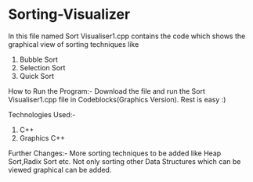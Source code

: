 # Sorting-Visualizer
In this file named Sort Visualiser1.cpp contains the code which shows the graphical view of sorting techniques like
1) Bubble Sort
2) Selection Sort
3) Quick Sort


How to Run the Program:-
Download the file and run the Sort Visualiser1.cpp file in Codeblocks(Graphics Version).
Rest is easy :)


Technologies Used:-
1) C++
2) Graphics C++


Further Changes:-
More sorting techniques to be added like Heap Sort,Radix Sort etc.
Not only sorting other Data Structures which can be viewed graphical can be added.
